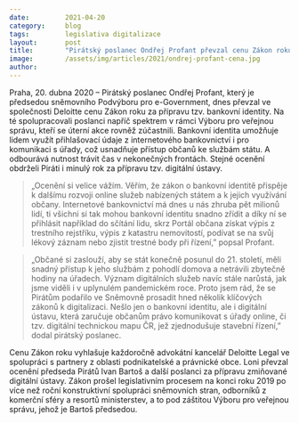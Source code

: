 ```yaml
---
date:         2021-04-20
category:     blog
tags:         legislativa digitalizace
layout:       post
title:        "Pirátský poslanec Ondřej Profant převzal cenu Zákon roku za bankovní identitu. Usnadňuje lidem komunikaci se státem a využívání online služeb"
image:        /assets/img/articles/2021/ondrej-profant-cena.jpg
author:       
---
```


 

Praha, 20. dubna 2020 – Pirátský poslanec Ondřej Profant, který je předsedou sněmovního Podvýboru pro e-Government, dnes převzal ve společnosti Deloitte cenu Zákon roku za přípravu tzv. bankovní identity. Na té spolupracovali poslanci napříč spektrem v rámci Výboru pro veřejnou správu, kteří se úterní akce rovněž zúčastnili. Bankovní identita umožňuje lidem využít přihlašovací údaje z internetového bankovnictví i pro komunikaci s úřady, což usnadňuje přístup občanů ke službám státu. A odbourává nutnost trávit čas v nekonečných frontách. Stejné ocenění obdrželi Piráti i minulý rok za přípravu tzv. digitální ústavy.

> „Ocenění si velice vážím. Věřím, že zákon o bankovní identitě přispěje k dalšímu rozvoji online služeb nabízených státem a k jejich využívání občany. Internetové bankovnictví má dnes u nás zhruba pět milionů lidí, ti všichni si tak mohou bankovní identitu snadno zřídit a díky ní se přihlásit například do sčítání lidu, skrz Portál občana získat výpis z trestního rejstříku, výpis z katastru nemovitostí, podívat se na svůj lékový záznam nebo zjistit trestné body při řízení,” popsal Profant. 

> „Občané si zaslouží, aby se stát konečně posunul do 21. století, měli snadný přístup k jeho službám z pohodlí domova a netrávili zbytečně hodiny na úřadech. Význam digitálních služeb navíc stále narůstá, jak jsme viděli i v uplynulém pandemickém roce. Proto jsem rád, že se Pirátům podařilo ve Sněmovně prosadit hned několik klíčových zákonů k digitalizaci. Nešlo jen o bankovní identitu, ale i digitální ústavu, která zaručuje občanům právo komunikovat s úřady online, či tzv. digitální technickou mapu ČR, jež zjednodušuje stavební řízení,” dodal pirátský poslanec. 

Cenu Zákon roku vyhlašuje každoročně advokátní kancelář Deloitte Legal ve spolupráci s partnery z oblasti podnikatelské a právnické obce. Loni převzal ocenění předseda Pirátů Ivan Bartoš a další poslanci za přípravu zmiňované digitální ústavy. Zákon prošel legislativním procesem na konci roku 2019 po více než roční konstruktivní spolupráci sněmovních stran, odborníků z komerční sféry a resortů ministerstev, a to pod záštitou Výboru pro veřejnou správu, jehož je Bartoš předsedou.

